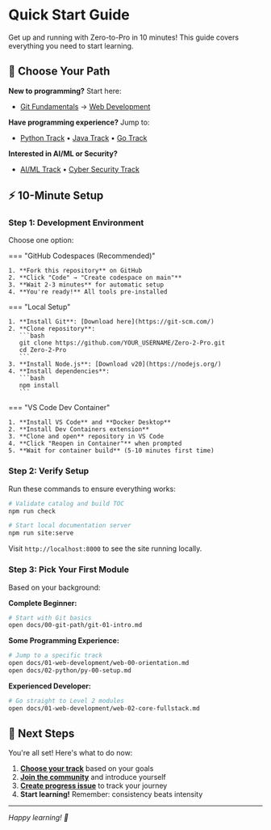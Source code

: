# Quick Start Guide

Get up and running with Zero-to-Pro in 10 minutes! This guide covers everything you need to start learning.

## 🎯 Choose Your Path

**New to programming?** Start here:
- [Git Fundamentals](tracks/git-path.md) → [Web Development](tracks/web-development.md)

**Have programming experience?** Jump to:
- [Python Track](tracks/python.md) • [Java Track](tracks/java.md) • [Go Track](tracks/go.md)

**Interested in AI/ML or Security?**
- [AI/ML Track](tracks/ai-ml.md) • [Cyber Security Track](tracks/cyber-security.md)

## ⚡ 10-Minute Setup

### Step 1: Development Environment

Choose one option:

=== "GitHub Codespaces (Recommended)"

    1. **Fork this repository** on GitHub
    2. **Click "Code" → "Create codespace on main"**
    3. **Wait 2-3 minutes** for automatic setup
    4. **You're ready!** All tools pre-installed

=== "Local Setup"

    1. **Install Git**: [Download here](https://git-scm.com/)
    2. **Clone repository**:
       ```bash
       git clone https://github.com/YOUR_USERNAME/Zero-2-Pro.git
       cd Zero-2-Pro
       ```
    3. **Install Node.js**: [Download v20](https://nodejs.org/)
    4. **Install dependencies**:
       ```bash
       npm install
       ```

=== "VS Code Dev Container"

    1. **Install VS Code** and **Docker Desktop**
    2. **Install Dev Containers extension**
    3. **Clone and open** repository in VS Code
    4. **Click "Reopen in Container"** when prompted
    5. **Wait for container build** (5-10 minutes first time)

### Step 2: Verify Setup

Run these commands to ensure everything works:

```bash
# Validate catalog and build TOC
npm run check

# Start local documentation server
npm run site:serve
```

Visit `http://localhost:8000` to see the site running locally.

### Step 3: Pick Your First Module

Based on your background:

**Complete Beginner:**
```bash
# Start with Git basics
open docs/00-git-path/git-01-intro.md
```

**Some Programming Experience:**
```bash
# Jump to a specific track
open docs/01-web-development/web-00-orientation.md
open docs/02-python/py-00-setup.md
```

**Experienced Developer:**
```bash
# Go straight to Level 2 modules
open docs/01-web-development/web-02-core-fullstack.md
```

## 🚀 Next Steps

You're all set! Here's what to do now:

1. **[Choose your track](tracks/index.md)** based on your goals
2. **[Join the community](https://github.com/AyhamJo7/Zero-2-Pro/discussions)** and introduce yourself
3. **[Create progress issue](https://github.com/AyhamJo7/Zero-2-Pro/issues/new?template=progress.md)** to track your journey
4. **Start learning!** Remember: consistency beats intensity

---

*Happy learning! 🎉*
